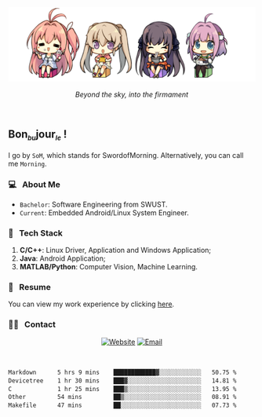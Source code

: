 <img src="./pic/Aokana.png">
<p align="center"><em>Beyond the sky, into the firmament</em></p>

<br/>

## Bon<sub><em><font size=2>bu</font></em></sub>jour<sub><em><font size=2>le</font></em></sub> !

I go by `SoM`, which stands for SwordofMorning. Alternatively, you can call me `Morning`.

### 💻 &nbsp; About Me

- `Bachelor`: Software Engineering from SWUST.
- `Current`: Embedded Android/Linux System Engineer.

### 🔧 &nbsp; Tech Stack

1. **C/C++**: Linux Driver, Application and Windows Application;
2. **Java**: Android Application;
3. **MATLAB/Python**: Computer Vision, Machine Learning.

### 📝 &nbsp; Resume

You can view my work experience by clicking <a href="https://swordofmorning.com/index.php/contact/">here</a>.

### 🤝🏻 &nbsp; Contact

<p align="center">
<a href="https://swordofmorning.com/"><img alt="Website" src="https://img.shields.io/badge/Website-swordofmorning.com-blue?style=flat-square&logo=google-chrome"></a>
<a href="mailto:master@xiaojintao.email
"><img alt="Email" src="https://img.shields.io/badge/Email-master@xiaojintao.email-blue?style=flat-square&logo=gmail"></a>
</p>

<br/>

<!--START_SECTION:waka-->

```txt
Markdown      5 hrs 9 mins    ████████████▓░░░░░░░░░░░░   50.75 %
Devicetree    1 hr 30 mins    ███▓░░░░░░░░░░░░░░░░░░░░░   14.81 %
C             1 hr 25 mins    ███▒░░░░░░░░░░░░░░░░░░░░░   13.95 %
Other         54 mins         ██▒░░░░░░░░░░░░░░░░░░░░░░   08.91 %
Makefile      47 mins         ██░░░░░░░░░░░░░░░░░░░░░░░   07.73 %
```

<!--END_SECTION:waka-->
